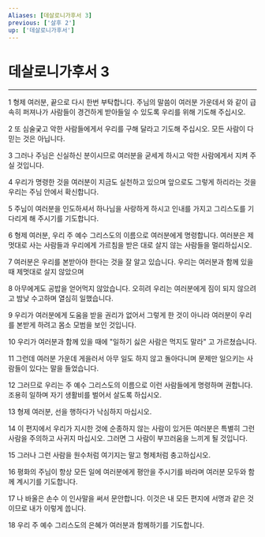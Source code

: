 ```yaml
---
Aliases: [데살로니가후서 3]
previous: ['살후 2']
up: ['데살로니가후서']
---
```

# 데살로니가후서 3

***


1 형제 여러분, 끝으로 다시 한번 부탁합니다. 주님의 말씀이 여러분 가운데서 와 같이 급속히 퍼져나가 사람들이 경건하게 받아들일 수 있도록 우리를 위해 기도해 주십시오. 

2 또 심술궂고 악한 사람들에게서 우리를 구해 달라고 기도해 주십시오. 모든 사람이 다 믿는 것은 아닙니다. 

3 그러나 주님은 신실하신 분이시므로 여러분을 굳세게 하시고 악한 사람에게서 지켜 주실 것입니다. 

4 우리가 명령한 것을 여러분이 지금도 실천하고 있으며 앞으로도 그렇게 하리라는 것을 우리는 주님 안에서 확신합니다. 

5 주님이 여러분을 인도하셔서 하나님을 사랑하게 하시고 인내를 가지고 그리스도를 기다리게 해 주시기를 기도합니다. 

6 형제 여러분, 우리 주 예수 그리스도의 이름으로 여러분에게 명령합니다. 여러분은 제멋대로 사는 사람들과 우리에게 가르침을 받은 대로 살지 않는 사람들을 멀리하십시오. 

7 여러분은 우리를 본받아야 한다는 것을 잘 알고 있습니다. 우리는 여러분과 함께 있을 때 제멋대로 살지 않았으며 

8 아무에게도 공밥을 얻어먹지 않았습니다. 오히려 우리는 여러분에게 짐이 되지 않으려고 밤낮 수고하며 열심히 일했습니다. 

9 우리가 여러분에게 도움을 받을 권리가 없어서 그렇게 한 것이 아니라 여러분이 우리를 본받게 하려고 몸소 모범을 보인 것입니다. 

10 우리가 여러분과 함께 있을 때에 "일하기 싫은 사람은 먹지도 말라" 고 가르쳤습니다. 

11 그런데 여러분 가운데 게을러서 아무 일도 하지 않고 돌아다니며 문제만 일으키는 사람들이 있다는 말을 들었습니다. 

12 그러므로 우리는 주 예수 그리스도의 이름으로 이런 사람들에게 명령하며 권합니다. 조용히 일하며 자기 생활비를 벌어서 살도록 하십시오. 

13 형제 여러분, 선을 행하다가 낙심하지 마십시오. 

14 이 편지에서 우리가 지시한 것에 순종하지 않는 사람이 있거든 여러분은 특별히 그런 사람을 주의하고 사귀지 마십시오. 그러면 그 사람이 부끄러움을 느끼게 될 것입니다. 

15 그러나 그런 사람을 원수처럼 여기지는 말고 형제처럼 충고하십시오. 

16 평화의 주님이 항상 모든 일에 여러분에게 평안을 주시기를 바라며 여러분 모두와 함께 계시기를 기도합니다. 

17 나 바울은 손수 이 인사말을 써서 문안합니다. 이것은 내 모든 편지에 서명과 같은 것이므로 내가 이렇게 씁니다. 

18 우리 주 예수 그리스도의 은혜가 여러분과 함께하기를 기도합니다.

